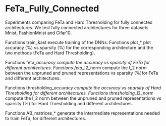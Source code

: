 # FeTa_Fully_Connected
Experiments comparing FeTa and Hard Thresholding for fully connected architectures. We test fully connected architectures for three datasets Mnist, FashionMnist and Cifar10. 

Functions train_&ast execute training of the DNNs. 
Functions plot_* plot accuracy (%) vs sparsity (%) for the corresponding architecture and the two methods (FeTa and Hard Thresholding).

Functions feta_*_accuracy compute the accuracy vs sparsity of FeTa for different architectures.
Functions feta_*_l2_norm compute the l_2 norm between the unpruned and pruned representations vs sparsity (%)for FeTa and different architectures.   

Functions thresholding_*_accuracy compute the accuracy vs sparsity of Hard Thresholding for different architectures.
Functions thresholding_*_l2_norm compute the l_2 norm between the unpruned and pruned representations vs sparsity (%) for Hard Thresholding and different architectures.   

Functions AB_matrices_* generate the intermediate representations needed to train FeTa, for different architectures.
